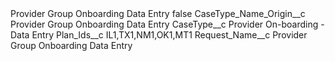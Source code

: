 <?xml version="1.0" encoding="UTF-8"?>
<CustomMetadata xmlns="http://soap.sforce.com/2006/04/metadata" xmlns:xsi="http://www.w3.org/2001/XMLSchema-instance" xmlns:xsd="http://www.w3.org/2001/XMLSchema">
    <label>Provider Group Onboarding Data Entry</label>
    <protected>false</protected>
    <values>
        <field>CaseType_Name_Origin__c</field>
        <value xsi:type="xsd:string">Provider Group Onboarding Data Entry</value>
    </values>
    <values>
        <field>CaseType__c</field>
        <value xsi:type="xsd:string">Provider On-boarding - Data Entry</value>
    </values>
    <values>
        <field>Plan_Ids__c</field>
        <value xsi:type="xsd:string">IL1,TX1,NM1,OK1,MT1</value>
    </values>
    <values>
        <field>Request_Name__c</field>
        <value xsi:type="xsd:string">Provider Group Onboarding Data Entry</value>
    </values>
</CustomMetadata>
